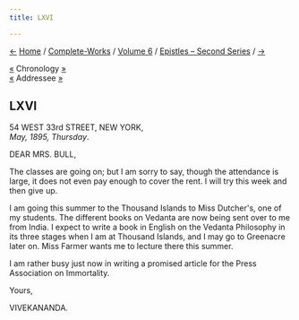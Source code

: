 ```yaml
---
title: LXVI

---
```

<div>

[←](065_mrs_bull.htm) [Home](../../../index.htm) /
[Complete-Works](../../complete_works.htm) / [Volume
6](../volume_6_contents.htm) / [Epistles – Second
Series](epistles_second_series_contents.htm) / [→](067_mrs_bull.htm)

  

[«](065_mrs_bull.htm) Chronology
[»](../../volume_8/epistles_fourth_series/043_alasinga.htm)  
[«](065_mrs_bull.htm) Addressee
[»](../../volume_9/letters_fifth_series/059_mother.htm)

## LXVI

54 WEST 33rd STREET, NEW YORK,  
*May, 1895, Thursday*.

DEAR MRS. BULL,

The classes are going on; but I am sorry to say, though the attendance
is large, it does not even pay enough to cover the rent. I will try this
week and then give up.

I am going this summer to the Thousand Islands to Miss Dutcher's, one of
my students. The different books on Vedanta are now being sent over to
me from India. I expect to write a book in English on the Vedanta
Philosophy in its three stages when I am at Thousand Islands, and I may
go to Greenacre later on. Miss Farmer wants me to lecture there this
summer.

I am rather busy just now in writing a promised article for the Press
Association on Immortality. 

Yours,

VIVEKANANDA.

</div>
